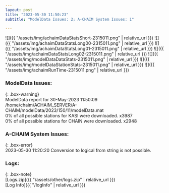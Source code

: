 ```yaml
---
layout: post
title: "2023-05-30 11:50:23"
subtitle: "ModelData Issues: 2; A-CHAIM System Issues: 1"

---
```


![]({{ "/assets/img/achaimDataStatsShort-2315011.png" | relative_url }})
![]({{ "/assets/img/achaimDataStatsLong00-2315011.png" | relative_url }})
![]({{ "/assets/img/achaimDataStatsLong01-2315011.png" | relative_url }})
![]({{ "/assets/img/achaimDataStatsLong02-2315011.png" | relative_url }})
![]({{ "/assets/img/modelDataDataStats-2315011.png" | relative_url }})
![]({{ "/assets/img/modelDataStationStats-2315011.png" | relative_url }})
![]({{ "/assets/img/achaimRunTime-2315011.png" | relative_url }})


### ModelData Issues:  
  
{: .box-warning}  
 ModelData report for 30-May-2023 11:50:09   
 /home/chaim/ACHAIM_SERVER/A-CHAIM/modelData/2023/150/11/modelData.mat   
 0% of all possible stations for KASI were downloaded. x3987   
 0% of all possible stations for CHAIN were downloaded. x2948   
  
### A-CHAIM System Issues:  
  
{: .box-error}  
2023-05-30 11:20:20 Conversion to logical from string is not possible.  

### Logs:  
  
{: .box-note}  
[Logs.zip]({{ "/assets/other/logs.zip" | relative_url }})  
[Log Info]({{ "/logInfo" | relative_url }})  
